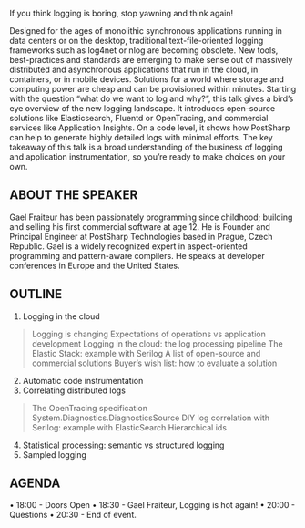 If you think logging is boring, stop yawning and think again!

Designed for the ages of monolithic synchronous applications running in data centers or on the desktop, traditional text-file-oriented logging frameworks such as log4net or nlog are becoming obsolete. New tools, best-practices and standards are emerging to make sense out of massively distributed and asynchronous applications that run in the cloud, in containers, or in mobile devices. Solutions for a world where storage and computing power are cheap and can be provisioned within minutes.
Starting with the question “what do we want to log and why?”, this talk gives a bird’s eye overview of the new logging landscape. It introduces open-source solutions like Elasticsearch, Fluentd or OpenTracing, and commercial services like Application Insights. On a code level, it shows how PostSharp can help to generate highly detailed logs with minimal efforts.
The key takeaway of this talk is a broad understanding of the business of logging and application instrumentation, so you’re ready to make choices on your own.

ABOUT THE SPEAKER
---------------------------------------------------------------
Gael Fraiteur has been passionately programming since childhood; building and selling his first commercial software at age 12. He is Founder and Principal Engineer at PostSharp Technologies based in Prague, Czech Republic. Gael is a widely recognized expert in aspect-oriented programming and pattern-aware compilers. He speaks at developer conferences in Europe and the United States.

OUTLINE
---------------------------------------------------------------
1. Logging in the cloud
> Logging is changing
> Expectations of operations vs application development
> Logging in the cloud: the log processing pipeline
> The Elastic Stack: example with Serilog
> A list of open-source and commercial solutions
> Buyer’s wish list: how to evaluate a solution
2. Automatic code instrumentation
3. Correlating distributed logs
> The OpenTracing specification
> System.Diagnostics.DiagnosticsSource
> DIY log correlation with Serilog: example with ElasticSearch
> Hierarchical ids
4. Statistical processing: semantic vs structured logging
5. Sampled logging

AGENDA
---------------------------------------------------------------
• 18:00 - Doors Open
• 18:30 - Gael Fraiteur, Logging is hot again!
• 20:00 - Questions
• 20:30 - End of event.
